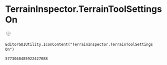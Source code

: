 # TerrainInspector.TerrainToolSettings On
![](/img/TerrainInspector.TerrainToolSettings%20On.png)

``` CSharp
EditorGUIUtility.IconContent("TerrainInspector.TerrainToolSettings On")
```
```
5773048485922427088
```
